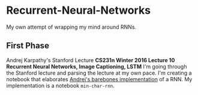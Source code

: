 # Recurrent-Neural-Networks
My own attempt of wrapping my mind around RNNs.

## First Phase
Andrej Karpathy's Stanford Lecture **CS231n Winter 2016 Lecture 10 Recurrent Neural Networks, Image Captioning, LSTM**
I'm going through the Stanford lecture and parsing the lecture at my own pace. I'm creating a notebook that elaborates [Andrej's barebones implementation](https://gist.github.com/karpathy/d4dee566867f8291f086) of a RNN. My implementation is a notebook `min-char-rnn`.
